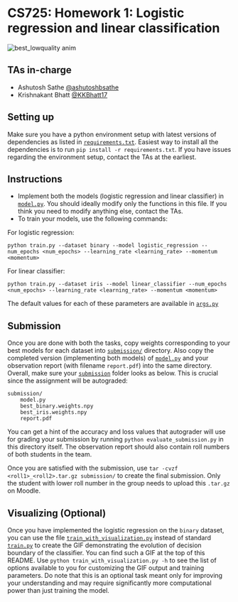 # CS725: Homework 1: Logistic regression and linear classification

![best_lowquality anim](https://github.com/ashutoshbsathe/cs725-hw/assets/22210756/9456c49b-cc33-48ff-8b4a-831b27322392)

## TAs in-charge
* Ashutosh Sathe [@ashutoshbsathe](https://github.com/ashutoshbsathe)
* Krishnakant Bhatt [@KKBhatt17](https://github.com/KKBhatt17)

## Setting up
Make sure you have a python environment setup with latest versions of dependencies as listed in [`requirements.txt`](requirements.txt). Easiest way to install all the dependencies is to run `pip install -r requirements.txt`. If you have issues regarding the environment setup, contact the TAs at the earliest.

## Instructions
* Implement both the models (logistic regression and linear classifier) in [`model.py`](model.py). You should ideally modify only the functions in this file. If you think you need to modify anything else, contact the TAs.
* To train your models, use the following commands:

For logistic regression:
```
python train.py --dataset binary --model logistic_regression --num_epochs <num_epochs> --learning_rate <learning_rate> --momentum <momentum>
```

For linear classifier:
```
python train.py --dataset iris --model linear_classifier --num_epochs <num_epochs> --learning_rate <learning_rate> --momentum <momentum>
```

The default values for each of these parameters are available in [`args.py`](args.py)

## Submission
Once you are done with both the tasks, copy weights corresponding to your best models for each dataset into [`submission/`](submission/) directory. Also copy the completed version (implementing both models) of [`model.py`](model.py) and your observation report (with filename `report.pdf`) into the same directory. Overall, make sure your [`submission`](submission/) folder looks as below. This is crucial since the assignment will be autograded:
```
submission/
    model.py
    best_binary.weights.npy
    best_iris.weights.npy
    report.pdf
```
You can get a hint of the accuracy and loss values that autograder will use for grading your submission by running `python evaluate_submission.py` in this directory itself. The observation report should also contain roll numbers of both students in the team.

Once you are satisfied with the submission, use `tar -cvzf <roll1>_<roll2>.tar.gz submission/` to create the final submission. Only the student with lower roll number in the group needs to upload this `.tar.gz` on Moodle.

## Visualizing (Optional)
Once you have implemented the logistic regression on the `binary` dataset, you can use the file [`train_with_visualization.py`](train_with_visualization.py) instead of standard [`train.py`](train.py) to create the GIF demonstrating the evolution of decision boundary of the classifier. You can find such a GIF at the top of this README. Use `python train_with_visualization.py -h` to see the list of options available to you for customizing the GIF output and training parameters. Do note that this is an optional task meant only for improving your understanding and may require significantly more computational power than just training the model. 
